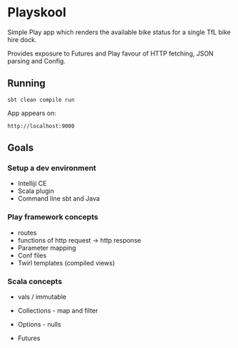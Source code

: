 # Playskool

Simple Play app which renders the available bike status for a single TfL bike hire dock.

Provides exposure to Futures and Play favour of HTTP fetching, JSON parsing and Config.


## Running

```
sbt clean compile run
```

App appears on:
```
http://localhost:9000
```


## Goals

### Setup a dev environment
  - Intelliji CE
  - Scala plugin 
  - Command line sbt and Java


### Play framework concepts
    
   - routes
   - functions of http request -> http response
   - Parameter mapping
   - Conf files
   - Twirl templates (compiled views)

### Scala concepts

 - vals / immutable

 - Collections - map and filter
 - Options - nulls
 - Futures


